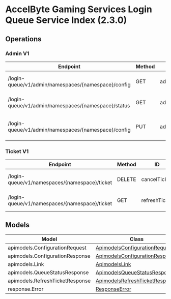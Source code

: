 [//]: # (<< Code generated. DO NOT EDIT!)

[//]: # (<< template file: doc-index.j2)

# AccelByte Gaming Services Login Queue Service Index (2.3.0)


## Operations

### Admin V1
| Endpoint | Method | ID | Deprecated | Class | Wrapper | Example |
|---|---|---|---|---|---|---|
| /login-queue/v1/admin/namespaces/{namespace}/config | GET | adminGetConfiguration | `false` | [AdminGetConfiguration](../../src/services/loginqueue/accelbyte_py_sdk/api/loginqueue/operations/admin_v1/admin_get_configuration.py) | [admin_get_configuration](../../src/services/loginqueue/accelbyte_py_sdk/api/loginqueue/wrappers/_admin_v1.py) | [accelbyte_py_sdk_cli loginqueue-admin-get-configuration](../../samples/cli/accelbyte_py_sdk_cli/loginqueue/_admin_get_configuration.py) |
| /login-queue/v1/admin/namespaces/{namespace}/status | GET | adminGetStatus | `false` | [AdminGetStatus](../../src/services/loginqueue/accelbyte_py_sdk/api/loginqueue/operations/admin_v1/admin_get_status.py) | [admin_get_status](../../src/services/loginqueue/accelbyte_py_sdk/api/loginqueue/wrappers/_admin_v1.py) | [accelbyte_py_sdk_cli loginqueue-admin-get-status](../../samples/cli/accelbyte_py_sdk_cli/loginqueue/_admin_get_status.py) |
| /login-queue/v1/admin/namespaces/{namespace}/config | PUT | adminUpdateConfiguration | `false` | [AdminUpdateConfiguration](../../src/services/loginqueue/accelbyte_py_sdk/api/loginqueue/operations/admin_v1/admin_update_configuration.py) | [admin_update_configuration](../../src/services/loginqueue/accelbyte_py_sdk/api/loginqueue/wrappers/_admin_v1.py) | [accelbyte_py_sdk_cli loginqueue-admin-update-configuration](../../samples/cli/accelbyte_py_sdk_cli/loginqueue/_admin_update_configuration.py) |

### Ticket V1
| Endpoint | Method | ID | Deprecated | Class | Wrapper | Example |
|---|---|---|---|---|---|---|
| /login-queue/v1/namespaces/{namespace}/ticket | DELETE | cancelTicket | `false` | [CancelTicket](../../src/services/loginqueue/accelbyte_py_sdk/api/loginqueue/operations/ticket_v1/cancel_ticket.py) | [cancel_ticket](../../src/services/loginqueue/accelbyte_py_sdk/api/loginqueue/wrappers/_ticket_v1.py) | [accelbyte_py_sdk_cli loginqueue-cancel-ticket](../../samples/cli/accelbyte_py_sdk_cli/loginqueue/_cancel_ticket.py) |
| /login-queue/v1/namespaces/{namespace}/ticket | GET | refreshTicket | `false` | [RefreshTicket](../../src/services/loginqueue/accelbyte_py_sdk/api/loginqueue/operations/ticket_v1/refresh_ticket.py) | [refresh_ticket](../../src/services/loginqueue/accelbyte_py_sdk/api/loginqueue/wrappers/_ticket_v1.py) | [accelbyte_py_sdk_cli loginqueue-refresh-ticket](../../samples/cli/accelbyte_py_sdk_cli/loginqueue/_refresh_ticket.py) |


## Models
| Model | Class |
|---|---|
| apimodels.ConfigurationRequest | [ApimodelsConfigurationRequest](../../src/services/loginqueue/accelbyte_py_sdk/api/loginqueue/models/apimodels_configuration_request.py) |
| apimodels.ConfigurationResponse | [ApimodelsConfigurationResponse](../../src/services/loginqueue/accelbyte_py_sdk/api/loginqueue/models/apimodels_configuration_response.py) |
| apimodels.Link | [ApimodelsLink](../../src/services/loginqueue/accelbyte_py_sdk/api/loginqueue/models/apimodels_link.py) |
| apimodels.QueueStatusResponse | [ApimodelsQueueStatusResponse](../../src/services/loginqueue/accelbyte_py_sdk/api/loginqueue/models/apimodels_queue_status_response.py) |
| apimodels.RefreshTicketResponse | [ApimodelsRefreshTicketResponse](../../src/services/loginqueue/accelbyte_py_sdk/api/loginqueue/models/apimodels_refresh_ticket_response.py) |
| response.Error | [ResponseError](../../src/services/loginqueue/accelbyte_py_sdk/api/loginqueue/models/response_error.py) |
